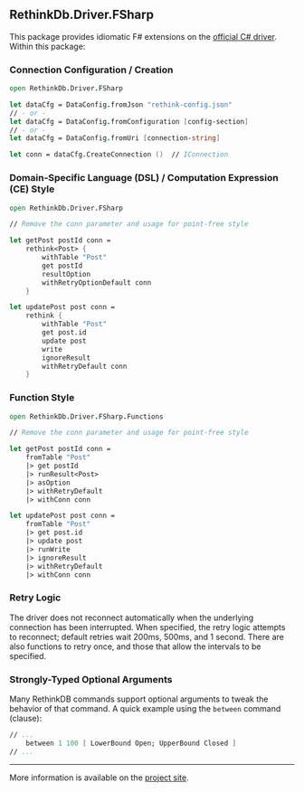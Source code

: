 ## RethinkDb.Driver.FSharp

This package provides idiomatic F# extensions on the [official C# driver][csharp-pkg]. Within this package:

### Connection Configuration / Creation

```fsharp
open RethinkDb.Driver.FSharp

let dataCfg = DataConfig.fromJson "rethink-config.json"
// - or -
let dataCfg = DataConfig.fromConfiguration [config-section]
// - or -
let dataCfg = DataConfig.fromUri [connection-string]

let conn = dataCfg.CreateConnection ()  // IConnection
```

### Domain-Specific Language (DSL) / Computation Expression (CE) Style

```fsharp
open RethinkDb.Driver.FSharp

// Remove the conn parameter and usage for point-free style

let getPost postId conn =
    rethink<Post> {
        withTable "Post"
        get postId
        resultOption
        withRetryOptionDefault conn
    }

let updatePost post conn =
    rethink {
        withTable "Post"
        get post.id
        update post
        write
        ignoreResult
        withRetryDefault conn
    }
```

### Function Style

```fsharp
open RethinkDb.Driver.FSharp.Functions

// Remove the conn parameter and usage for point-free style

let getPost postId conn =
    fromTable "Post"
    |> get postId
    |> runResult<Post>
    |> asOption
    |> withRetryDefault
    |> withConn conn

let updatePost post conn =
    fromTable "Post"
    |> get post.id
    |> update post
    |> runWrite
    |> ignoreResult
    |> withRetryDefault
    |> withConn conn
```

### Retry Logic

The driver does not reconnect automatically when the underlying connection has been interrupted. When specified, the retry logic attempts to reconnect; default retries wait 200ms, 500ms, and 1 second. There are also functions to retry once, and those that allow the intervals to be specified.

### Strongly-Typed Optional Arguments

Many RethinkDB commands support optional arguments to tweak the behavior of that command. A quick example using the `between` command (clause):

```fsharp
// ...
    between 1 100 [ LowerBound Open; UpperBound Closed ]
// ...
```
---

More information is available on the [project site][].


[csharp-pkg]: https://www.nuget.org/packages/RethinkDb.Driver/
[project site]: https://bitbadger.solutions/open-source/rethinkdb-driver-fsharp/
